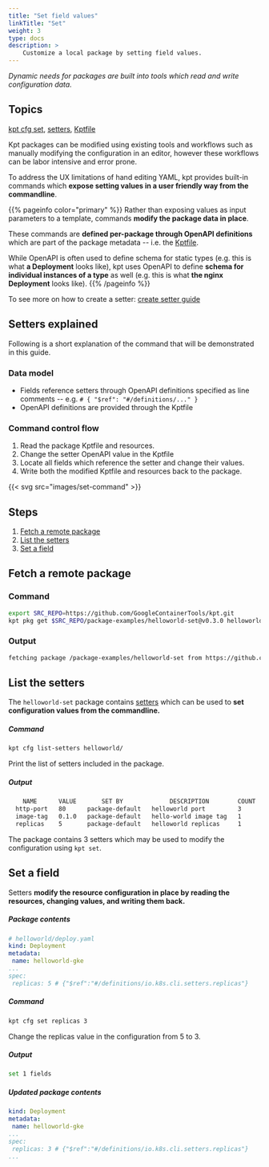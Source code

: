 ```yaml
---
title: "Set field values"
linkTitle: "Set"
weight: 3
type: docs
description: >
    Customize a local package by setting field values.
---
```


*Dynamic needs for packages are built into tools which read and write
configuration data.*

## Topics

[kpt cfg set], [setters], [Kptfile]

Kpt packages can be modified using existing tools and workflows such as
manually modifying the configuration in an editor, however these workflows
can be labor intensive and error prone.

To address the UX limitations of hand editing YAML, kpt provides built-in
commands which **expose setting values in a user friendly way from
the commandline**.

{{% pageinfo color="primary" %}}
Rather than exposing values as input parameters to a template,
commands **modify the package data in place**.

These commands are **defined per-package through OpenAPI definitions**
which are part of the package metadata -- i.e. the [Kptfile].

While OpenAPI is often used to define schema for static types
(e.g. this is what **a Deployment** looks like), kpt uses OpenAPI to define
**schema for individual instances of a type** as well
(e.g. this is what **the nginx Deployment** looks like).
{{% /pageinfo %}}

To see more on how to create a setter: [create setter guide]

## Setters explained

Following is a short explanation of the command that will be demonstrated
in this guide.

### Data model

- Fields reference setters through OpenAPI definitions specified as
  line comments -- e.g. `# { "$ref": "#/definitions/..." }`
- OpenAPI definitions are provided through the Kptfile

### Command control flow

1. Read the package Kptfile and resources.
2. Change the setter OpenAPI value in the Kptfile
3. Locate all fields which reference the setter and change their values.
4. Write both the modified Kptfile and resources back to the package.

{{< svg src="images/set-command" >}}

## Steps

1. [Fetch a remote package](#fetch-a-remote-package)
2. [List the setters](#list-the-setters)
3. [Set a field](#set-a-field)

## Fetch a remote package

### Command

```sh
export SRC_REPO=https://github.com/GoogleContainerTools/kpt.git
kpt pkg get $SRC_REPO/package-examples/helloworld-set@v0.3.0 helloworld
```

### Output

```sh
fetching package /package-examples/helloworld-set from https://github.com/GoogleContainerTools/kpt to helloworld
```

## List the setters

The `helloworld-set` package contains [setters] which can be used to
**set configuration values from the commandline.**

##### Command

```sh
kpt cfg list-setters helloworld/ 
```

Print the list of setters included in the package.

##### Output

```sh
    NAME      VALUE       SET BY             DESCRIPTION        COUNT  
  http-port   80      package-default   helloworld port         3      
  image-tag   0.1.0   package-default   hello-world image tag   1      
  replicas    5       package-default   helloworld replicas     1     
```

The package contains 3 setters which may be used to modify the configuration
using `kpt set`.

## Set a field

Setters **modify the resource configuration in place by reading the resources,
changing values, and writing them back.**

##### Package contents

```yaml
# helloworld/deploy.yaml
kind: Deployment
metadata:
 name: helloworld-gke
...
spec:
 replicas: 5 # {"$ref":"#/definitions/io.k8s.cli.setters.replicas"}
```

##### Command

```sh
kpt cfg set replicas 3
```

Change the replicas value in the configuration from 5 to 3.

##### Output

```sh
set 1 fields
```

##### Updated package contents

```yaml
kind: Deployment
metadata:
 name: helloworld-gke
...
spec:
 replicas: 3 # {"$ref":"#/definitions/io.k8s.cli.setters.replicas"}
...
```

[Kptfile]: ../../../api-reference/kptfile
[kpt cfg set]: ../../../reference/cfg/set
[setters]: ../../../reference/cfg/create-setter
[create setter guide]: ../../producer/setters
